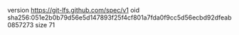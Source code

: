 version https://git-lfs.github.com/spec/v1
oid sha256:051e2b0b79d56e5d147893f25f4cf801a7fda0f9cc5d56ecbd92dfeab0857273
size 71
